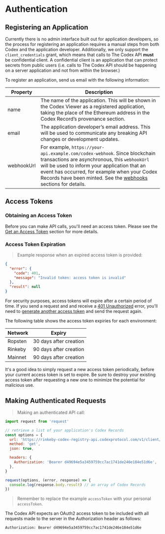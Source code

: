 # Authentication

## Registering an Application

Currently there is no admin interface built out for application developers, so
the process for registering an application requires a manual steps from both
Codex and the application developer. Additionally, we only support the
`client_credentials` grant, which means that calls to The Codex API
<strong>must</strong> be confidential client. A confidential client is an
application that can protect secrets from public users (i.e. calls to The Codex
API should be happening on a server application and not from within the browser.)

To register an application, send us email with the following information:

Property   | Description
---------- | -------------------------------------------------------------------
name       | The name of the application. This will be shown in the Codex Viewer as a registered application, taking the place of the Ethereum address in the Codex Record’s provenance section.
email      | The application developer’s email address. This will be used to communicate any breaking API changes or development updates.
webhookUrl | For example, `https://your-api.example.com/codex-webhook`. Since blockchain transactions are asynchronous, this `webhookUrl` will be used to inform your application that an event has occurred, for example when your Codex Records have been minted. See the [webhooks](#webhooks) sections for details.


## Access Tokens

### Obtaining an Access Token

Before you can make API calls, you'll need an access token. Please see the
[Get an Access Token](#get-an-access-token) section for more details.

### Access Token Expiration

> Example response when an expired access token is provided:

```json
{
  "error": {
    "code": 401,
    "message": "Invalid token: access token is invalid"
  },
  "result": null
}
```

For security purposes, access tokens will expire after a certain period of time.
If you send a request and and receive a [401 Unauthorized](#errors) error,
you'll need to [generate another access token](#get-an-access-token) and send
the request again.

The following table shows the access token expiries for each environment:

Network | Expiry
------- | ----------------------------------------------------------------------
Ropsten | 30 days after creation
Rinkeby | 90 days after creation
Mainnet | 90 days after creation

<aside class="success">
  It's a good idea to simply request a new access token periodically, before
  your current access token is set to expire. Be sure to destroy your existing
  access token after requesting a new one to minimize the potential for
  malicious use.
</aside>


## Making Authenticated Requests

> Making an authenticated API call:

```javascript
import request from 'request'

// retrieve a list of your application's Codex Records
const options = {
  url: 'https://rinkeby-codex-registry-api.codexprotocol.com/v1/client/records',
  method: 'get',
  json: true,

  headers: {
    Authorization: 'Bearer d49694e5a3459759cc7ac1741de246e184e51d6e',
  },
}

request(options, (error, response) => {
  console.log(response.body.result) // an array of Codex Records
})
```

> Remember to replace the example `accessToken` with your personal `accessToken`.

The Codex API expects an OAuth2 access token to be included with all requests
made to the server in the Authorization header as follows:

`Authorization: Bearer d49694e5a3459759cc7ac1741de246e184e51d6e`
